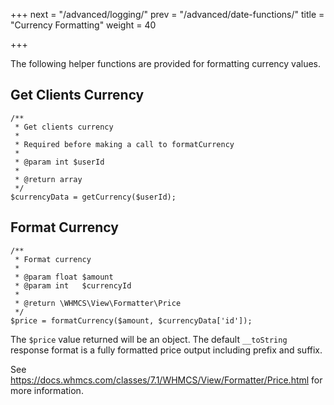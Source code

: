 +++
next = "/advanced/logging/"
prev = "/advanced/date-functions/"
title = "Currency Formatting"
weight = 40

+++

The following helper functions are provided for formatting currency values.

## Get Clients Currency

```
/**
 * Get clients currency
 *
 * Required before making a call to formatCurrency
 *
 * @param int $userId
 *
 * @return array
 */
$currencyData = getCurrency($userId);
```

## Format Currency

```
/**
 * Format currency
 *
 * @param float $amount
 * @param int   $currencyId
 *
 * @return \WHMCS\View\Formatter\Price
 */
$price = formatCurrency($amount, $currencyData['id']);
```

The `$price` value returned will be an object. The default `__toString` response format is a fully formatted price output including prefix and suffix.

See https://docs.whmcs.com/classes/7.1/WHMCS/View/Formatter/Price.html for more information.
